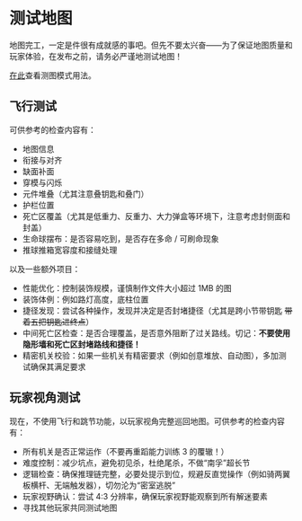 # 测试地图

地图完工，一定是件很有成就感的事吧。但先不要太兴奋——为了保证地图质量和玩家体验，在发布之前，请务必严谨地测试地图！

[在此](/start/basic-operation.md#测试地图)查看测图模式用法。

## 飞行测试

可供参考的检查内容有：

- 地图信息
- 衔接与对齐
- 缺面补面
- 穿模与闪烁
- 元件堆叠（尤其注意叠钥匙和叠门）
- 护栏位置
- 死亡区覆盖（尤其是低重力、反重力、大力弹盒等环境下，注意考虑封侧面和封盖）
- 生命球摆布：是否容易吃到，是否存在多命 / 可刷命现象
- 推球推箱宽容度和接缝处理

以及一些额外项目：

- 性能优化：控制装饰规模，谨慎制作文件大小超过 1MB 的图
- 装饰体例：例如路灯高度，底柱位置
- 捷径发现：尝试各种操作，发现并决定是否封堵捷径（尤其是跨小节带钥匙 ~~带着五把钥匙进终点~~）
- 中间死亡区检查：是否合理覆盖，是否意外阻断了过关路线。切记：**不要使用隐形墙和死亡区封堵路线和捷径！**
- 精密机关校验：如果一些机关有精密要求（例如创意堆放、自动图），多加测试确保其满足要求

## 玩家视角测试

现在，不使用飞行和跳节功能，以玩家视角完整巡回地图。可供参考的检查内容有：

- 所有机关是否正常运作（不要再重蹈能力训练 3 的覆辙！）
- 难度控制：减少坑点，避免初见杀，杜绝尾杀，不做“南孚”超长节
- 逻辑检查：确保推理链完整，必要处提示到位，规避反直觉操作（例如骑两翼板横杆、无端触发器），切勿沦为“密室逃脱”
- 玩家视野确认：尝试 4:3 分辨率，确保玩家视野能观察到所有解迷要素
- 寻找其他玩家共同测试地图
